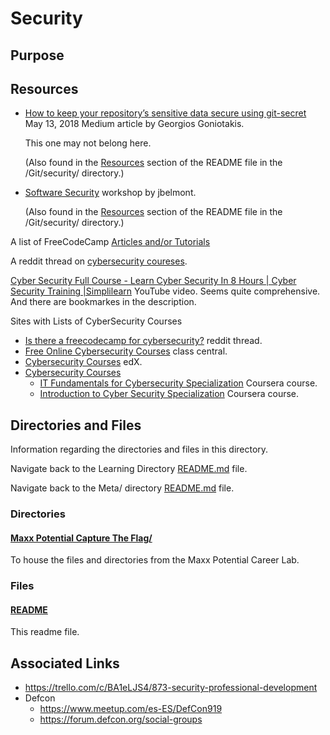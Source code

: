 # Security

## Purpose

## Resources

- [How to keep your repository’s sensitive data secure using git-secret](https://medium.com/@GeorgiosGoniotakis/how-to-keep-your-repositorys-sensitive-data-secure-using-git-secret-c1ddc28cb985) May 13, 2018 Medium article by Georgios Goniotakis.

  This one may not belong here.

  (Also found in the [Resources](../Git/security/README.md#resources) section of the README file in the /Git/security/ directory.)

- [Software Security](https://github.com/jbelmont/software-security-workshop) workshop by jbelmont.

  (Also found in the [Resources](../Git/security/README.md#resources) section of the README file in the /Git/security/ directory.)

A list of FreeCodeCamp [Articles and/or Tutorials](https://www.freecodecamp.org/news/tag/cybersecurity/)

A reddit thread on [cybersecurity coureses](https://www.reddit.com/r/cybersecurity/comments/aqnpff/is_there_a_freecodecamp_for_cybersecurity/).

[Cyber Security Full Course - Learn Cyber Security In 8 Hours | Cyber Security Training |Simplilearn](https://www.youtube.com/watch?v=PlHnamdwGmw) YouTube video.
Seems quite comprehensive. And there are bookmarkes in the description.

Sites with Lists of CyberSecurity Courses

- [Is there a freecodecamp for cybersecurity?](https://www.reddit.com/r/cybersecurity/comments/aqnpff/is_there_a_freecodecamp_for_cybersecurity/?utm_source=share&utm_medium=web2x&context=3) reddit thread.
- [Free Online Cybersecurity Courses](https://www.classcentral.com/subject/cybersecurity) class central.
- [Cybersecurity Courses](https://www.edx.org/learn/cybersecurity) edX.
- [Cybersecurity Courses](https://www.coursera.org/courses?query=cybersecurity)
  - [IT Fundamentals for Cybersecurity Specialization](https://www.coursera.org/specializations/it-fundamentals-cybersecurity) Coursera course.
  - [Introduction to Cyber Security Specialization](https://www.coursera.org/specializations/intro-cyber-security) Coursera course.

## Directories and Files

Information regarding the directories and files in this directory.

<!-- Navigate back to the [parent_readme_file/ README.md](../README.md) -->

Navigate back to the Learning Directory [README.md](../README.md) file.

Navigate back to the Meta/ directory [README.md](../Meta/README.md) file.

### Directories

#### [Maxx Potential Capture The Flag/](./Maxx_Potential_Capture_The_Flag/)

To house the files and directories from the Maxx Potential Career Lab.

<!-- Keeping these here for when I fill out this directory more (for when I add these topics to this directory) I wont have to retype them.

#### [Cryptography/](./Cryptography/)

#### [Forensics/](./Forensics/)

#### [Social Engineering/](./SocialEngineering/)

#### [Steganography/](./Steganography/)

#### [WebExploitation/](./WebExploitation/) -->

### Files

#### [README](./README.md)

This readme file.

## Associated Links

- https://trello.com/c/BA1eLJS4/873-security-professional-development
- Defcon
  - https://www.meetup.com/es-ES/DefCon919
  - https://forum.defcon.org/social-groups
